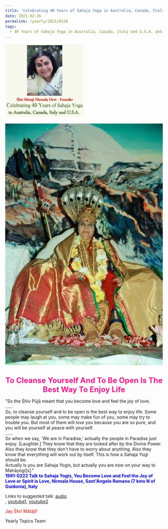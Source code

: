 ```yaml
---
title: 'Celebrating 40 Years of Sahaja Yoga in Australia, Canada, Italy and U.S.A. and its Culture, Post 8'
date: 2021-02-26
permalink: /yearly/2021/0226
tags:
  - 40 Years of Sahaja Yoga in Australia, Canada, Italy and U.S.A. and its Culture
---
```


<div style="text-align: left"><img src="/images/Celebrating40YearsSahajaYoga.png" width="250" /></div><br>

<div style="text-align: center"><img src="/images/image634.png" /></div>

<br>
<p style="color:DeepPink; text-align:center">
<font size="+2"><b>To Cleanse Yourself And To Be Open Is The Best Way To Enjoy Life</b><br></font>
</p>

<p>
"So the Śhiv Pūjā meant that you become love and feel the joy of love.<br>
......<br>
So, to cleanse yourself and to be open is the best way to enjoy life. Some people may laugh at you, some may make fun of you, some may try to trouble you. But most of them will love you because you are so pure, and you will be yourself at peace with yourself.<br>
......<br>
So when we say, `We are in Paradise,' actually the people in Paradise just enjoy. [Laughter.] They know that they are looked after by the Divine Power. Also they know that they don't have to worry about anything. Also they know that everything will work out by itself. This is how a Sahaja Yogi should be.<br>
Actually is you are Sahaja Yogis, but actually you are now on your way to Mahāyogi[s]."<br>
<font color="blue"><b>1991-0222 Talk to Sahaja Yogis, You Become Love and Feel the Joy of Love or Spirit is Love, Nirmala House, Sant'Angelo Romano (7 kms N of Guidonia), Italy</b></font><br>
</p>

Links to suggested talk: <a href="https://soundcloud.com/nirmala-vidya-portal/1991-0222-divine-love-opt-rome"> audio</a><br>, <a href="https://www.youtube.com/watch?v=j8mX5OSfiT4&ab_channel=TeachingsofH.H.ShriMatajiNirmalaDevi"> youtube1</a>, <a href="https://www.youtube.com/watch?v=0VJ7RTeaCtU&ab_channel=TeachingsofH.H.ShriMatajiNirmalaDevi"> youtube2</a><br>

<p style="color:red;">Jay Śhrī Mātājī!<br></p>

Yearly Topics Team